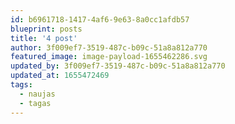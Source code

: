 ```yaml
---
id: b6961718-1417-4af6-9e63-8a0cc1afdb57
blueprint: posts
title: '4 post'
author: 3f009ef7-3519-487c-b09c-51a8a812a770
featured_image: image-payload-1655462286.svg
updated_by: 3f009ef7-3519-487c-b09c-51a8a812a770
updated_at: 1655472469
tags:
  - naujas
  - tagas
---
```

